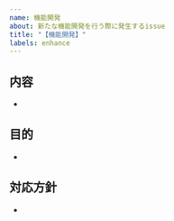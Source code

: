 ```yaml
---
name: 機能開発
about: 新たな機能開発を行う際に発生するissue
title: "【機能開発】"
labels: enhance
---
```


## 内容

-

## 目的

-

## 対応方針

-
